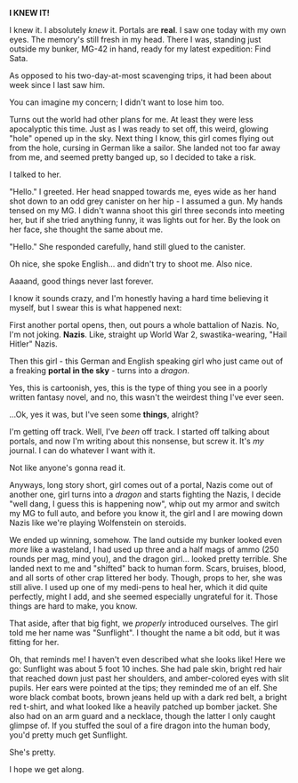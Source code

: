 **I KNEW IT!**

I knew it. I absolutely *knew* it. Portals are **real**.
I saw one today with my own eyes. The memory's still fresh in my head. There I was, standing just outside my bunker, MG-42 in hand, ready for my latest expedition: Find Sata.

As opposed to his two-day-at-most scavenging trips, it had been about week since I last saw him.

You can imagine my concern; I didn't want to lose him too.

Turns out the world had other plans for me. At least they were less apocalyptic this time.
Just as I was ready to set off, this weird, glowing "hole" opened up in the sky. Next thing I know, this girl comes flying out from the hole, cursing in German like a sailor. She landed not too far away from me, and seemed pretty banged up, so I decided to take a risk.

I talked to her.

"Hello." I greeted. Her head snapped towards me, eyes wide as her hand shot down to an odd grey canister on her hip - I assumed a gun. My hands tensed on my MG. I didn't wanna shoot this girl three seconds into meeting her, but if she tried anything funny, it was lights out for her.
By the look on her face, she thought the same about me.

"Hello." She responded carefully, hand still glued to the canister.

Oh nice, she spoke English... and didn't try to shoot me. Also nice.

Aaaand, good things never last forever.

I know it sounds crazy, and I'm honestly having a hard time believing it myself, but I swear this is what happened next:

First another portal opens, then, out pours a whole battalion of Nazis.
No, I'm not joking. **Nazis**. Like, straight up World War 2, swastika-wearing, "Hail Hitler" Nazis.

Then this girl - this German and English speaking girl who just came out of a freaking **portal in the sky** \- turns into a *dragon*.

Yes, this is cartoonish, yes, this is the type of thing you see in a poorly written fantasy novel, and no, this wasn't the weirdest thing I've ever seen.

...Ok, yes it was, but I've seen some **things**, alright?

I'm getting off track. Well, I've *been* off track. I started off talking about portals, and now I'm writing about this nonsense, but screw it. It's *my* journal. I can do whatever I want with it.

Not like anyone's gonna read it.

Anyways, long story short, girl comes out of a portal, Nazis come out of another one, girl turns into a *dragon* and starts fighting the Nazis, I decide "well dang, I guess this is happening now", whip out my armor and switch my MG to full auto, and before you know it, the girl and I are mowing down Nazis like we're playing Wolfenstein on steroids.

We ended up winning, somehow. The land outside my bunker looked even *more* like a wasteland, I had used up three and a half mags of ammo (250 rounds per mag, mind you), and the dragon girl... looked pretty terrible. She landed next to me and "shifted" back to human form. Scars, bruises, blood, and all sorts of other crap littered her body. Though, props to her, she was still alive. I used up one of my medi-pens to heal her, which it did quite perfectly, might I add, and she seemed especially ungrateful for it. Those things are hard to make, you know.

That aside, after that big fight, we *properly* introduced ourselves. The girl told me her name was "Sunflight". I thought the name a bit odd, but it was fitting for her.

Oh, that reminds me! I haven't even described what she looks like! Here we go:
Sunflight was about 5 foot 10 inches. She had pale skin, bright red hair that reached down just past her shoulders, and amber-colored eyes with slit pupils. Her ears were pointed at the tips; they reminded me of an elf. She wore black combat boots, brown jeans held up with a dark red belt, a bright red t-shirt, and what looked like a heavily patched up bomber jacket. She also had on an arm guard and a necklace, though the latter I only caught glimpse of. If you stuffed the soul of a fire dragon into the human body, you'd pretty much get Sunflight.

She's pretty.

I hope we get along.